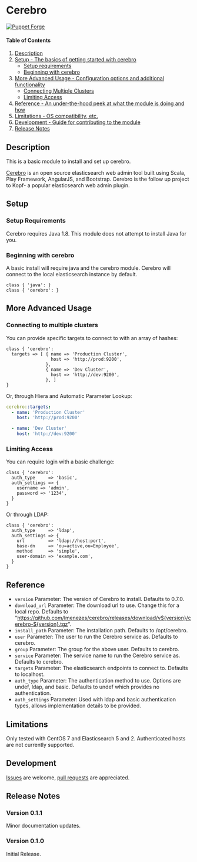 # Cerebro
[![Puppet Forge](https://img.shields.io/puppetforge/v/mrwulf/cerebro.svg?style=flat-square)](https://forge.puppet.com/mrwulf/cerebro)

#### Table of Contents

1. [Description](#description)
1. [Setup - The basics of getting started with cerebro](#setup)
    * [Setup requirements](#setup-requirements)
    * [Beginning with cerebro](#beginning-with-cerebro)
1. [More Advanced Usage - Configuration options and additional functionality](#more-advanced-usage)
    * [Connecting Multiple Clusters](#connecting-multiple-clusters)
    * [Limiting Access](#limiting-access)
1. [Reference - An under-the-hood peek at what the module is doing and how](#reference)
1. [Limitations - OS compatibility, etc.](#limitations)
1. [Development - Guide for contributing to the module](#development)
1. [Release Notes](#release-notes)

## Description

This is a basic module to install and set up cerebro.

[Cerebro](https://github.com/lmenezes/cerebro) is an open source elasticsearch
web admin tool built using Scala, Play Framework, AngularJS, and Bootstrap. Cerebro
is the follow up project to Kopf- a popular elasticsearch web admin plugin.

## Setup

### Setup Requirements

Cerebro requires Java 1.8. This module does not attempt to install Java for you.

### Beginning with cerebro

A basic install will require java and the cerebro module. Cerebro will connect to the local elasticsearch instance by default.
```puppet
class { 'java': }
class { 'cerebro': }
```

## More Advanced Usage
### Connecting to multiple clusters
You can provide specific targets to connect to with an array of hashes:
```puppet
class { 'cerebro':
  targets => [ { name => 'Production Cluster',
                 host => 'http://prod:9200',
               },
               { name => 'Dev Cluster',
                 host => 'http://dev:9200',
               }, ]
}
```

Or, through Hiera and Automatic Parameter Lookup:
```yaml
cerebro::targets:
  - name: 'Production Cluster'
    host: 'http://prod:9200'

  - name: 'Dev Cluster'
    host: 'http://dev:9200'

```
### Limiting Access
You can require login with a basic challenge:
```puppet
class { 'cerebro':
  auth_type     => 'basic',
  auth_settings => {
    username => 'admin',
    password => '1234',
  }
}
```
Or through LDAP:
```puppet
class { 'cerebro':
  auth_type     => 'ldap',
  auth_settings => {
    url         => 'ldap://host:port',
    base-dn     => 'ou=active,ou=Employee',
    method      => 'simple',
    user-domain => 'example.com',
  }
}
```

## Reference

* `version` Parameter: The version of Cerebro to install. Defaults to 0.7.0.
* `download_url` Parameter: The download url to use. Change this for a local repo. Defaults to "https://github.com/lmenezes/cerebro/releases/download/v${version}/cerebro-${version}.tgz".
* `install_path` Parameter: The installation path. Defaults to /opt/cerebro.
* `user` Parameter: The user to run the Cerebro service as. Defaults to cerebro.
* `group` Parameter: The group for the above user. Defaults to cerebro.
* `service` Parameter: The service name to run the Cerebro service as. Defaults to cerebro.
* `targets` Parameter: The elasticsearch endpoints to connect to. Defaults to localhost.
* `auth_type` Parameter: The authentication method to use. Options are undef, ldap, and basic. Defaults to undef which provides no authentication.
* `auth_settings` Parameter: Used with ldap and basic authentication types, allows implementation details to be provided.

## Limitations

Only tested with CentOS 7 and Elasticsearch 5 and 2. Authenticated hosts are not currently supported.

## Development

[Issues](https://github.com/mrwulf/puppet-cerebro/issues) are welcome, [pull requests](https://github.com/mrwulf/puppet-cerebro/pulls) are appreciated.

## Release Notes
### Version 0.1.1
Minor documentation updates.

### Version 0.1.0
Initial Release.
